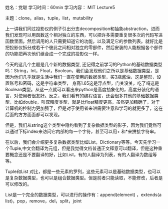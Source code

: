 姓名：党聪
学习时间：60min
学习内容： MIT Lecture5

主题：clone，alias，tuple，list，mutability

上一讲我们同过投影仪的例子引出分支decomposition和抽象abstraction，进而我们发现可以用函数这个相对独立的东西，可以把许多需要重复很多次的代码写进函数里面。然后调用的人只需要知道它的功能，以及满足它的参数列表。就好比是把投影仪拆分成若干个彼此之间相对独立的零部件，然后安装的人能根据各个部件的功能把再次他们组合成一个完成的投影仪一样。

今天的这几个主题是几个新的数据类型, 还记得之前学习的Python的基础数据类型吗：String，Int，Float，Boolean，我们会发现他们之所以是基础数据类型，是因为他们几乎就是生活中我们一直在使用的数据类型，买3瓶酱油，这是整形，设置账号和密码，这是字符串类型， 身高1.65这是浮点型，门关没关，吃了吗这是Boolean类型。从这一点就可以看出来python是高度抽象化的，高度分装化的语言，对使用者很友好。反之，我们看有的编程语言，还会很多其他的基础数据类型，比如double，叫双精度类型，就是比float精度更高，虽然更加精确了，对于计算机的控制力更加强了，但是对于使用者来讲需要注意和学习的就更多了，这在后面的方方面面都可以发现。

但是，我们从string这个类型中隐约看到了复杂数据类型的影子，因为我们竟然可以通过下标index来访问它内部的每一个字符，甚至可以用+ 和*来拼接字符串。

在以后，我们会介绍更多复杂数据类型比如List，Dictionary等等。今天先学习一个Tuple,中文会翻译为元组，但是我觉得文档普通正文释意可以翻译，但是这种重要概念还是不要翻译的好，比如List，有的人翻译为列表，有的人翻译为数组等等。

Tuple和List
对比，都是一些元素的罗列，这些元素可以是基础数据类型，也可以是复杂数据类型，也可以是组合数据类型。但是前者只能读取，不能修改，后者是可以修改的。

List是一个完全的数据类型，可以进行的操作有：append(element) 
，extends(a list)，pop，remove，del，split，joint
